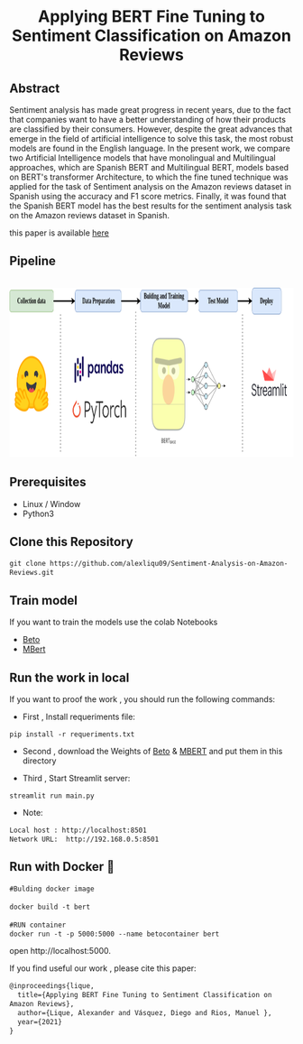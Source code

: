 <h1><center><b>Applying BERT Fine Tuning to Sentiment Classification on Amazon Reviews</b></center></h1>

<h2><b>Abstract</b></h2>
<p>
Sentiment analysis has made great progress in recent years, due to the fact that companies want to have a better
understanding of how their products are classified by their consumers. However, despite the great advances that 
emerge in the field of artificial intelligence to solve this task, the most robust models are found in the English
language. In the present work, we compare two Artificial Intelligence models that have monolingual and Multilingual approaches, which are Spanish BERT and Multilingual BERT, models based on BERT's transformer Architecture, to which the fine tuned technique was applied for the task of Sentiment analysis on the Amazon reviews dataset in Spanish using the accuracy and F1 score metrics. Finally, it was found that the Spanish BERT model has the best results for the sentiment analysis task on the Amazon reviews dataset in Spanish.
</p>

this paper is available [here](https://drive.google.com/file/d/15mRObGkqGaYcMIi1Xu1rbvLLl9eCmhrb/view?usp=sharing)

<h2><b>Pipeline</b></h2>
<p>
<center>
    <br>
    <img src="src/pipeline.png" width="750px" height="300px">
    </br>
</center>
</p>


<h2><b>Prerequisites</b></h2>

* Linux / Window
* Python3
 

<h2><b>Clone this Repository</b></h2>

```
git clone https://github.com/alexliqu09/Sentiment-Analysis-on-Amazon-Reviews.git
```

<h2><b>Train model</b></h2>

If you want to train the models use the colab Notebooks

- [Beto](Beto.ipynb)
- [MBert](MBert.ipynb)

<h2><b>Run the work in local</b></h2>

If you want to proof the work ,  you should run the following commands:

* First , Install requeriments file:

```
pip install -r requeriments.txt
```

* Second , download the Weights of [Beto](https://drive.google.com/file/d/12BDzmBHhKgLkHmq-3DbZfmyNGtFF_cnh/view?usp=sharing) & [MBERT](https://drive.google.com/file/d/1CuNLZ0LbFhZbcNBN2hMSb354BKZLgRtR/view?usp=sharing) and put them in this directory 

* Third , Start Streamlit server:
```
streamlit run main.py
```
* Note:
```
Local host : http://localhost:8501 
Network URL:  http://192.168.0.5:8501
```

<h2><b>Run with Docker 🐋</b></h2>


```
#Bulding docker image 

docker build -t bert

#RUN container
docker run -t -p 5000:5000 --name betocontainer bert
```
open http://localhost:5000.




If you find useful our work , please cite this paper:
```
@inproceedings{lique,
  title={Applying BERT Fine Tuning to Sentiment Classification on Amazon Reviews},
  author={Lique, Alexander and Vásquez, Diego and Rios, Manuel },
  year={2021}
}
```

